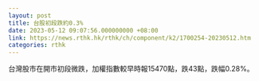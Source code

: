 ```yaml
---
layout: post
title: 台股初段跌約0.3%
date: 2023-05-12 09:07:56.000000000 +08:00
link: https://news.rthk.hk/rthk/ch/component/k2/1700254-20230512.htm
categories: rthk
---
```


台灣股市在開市初段微跌，加權指數較早時報15470點，跌43點，跌幅0.28%。
